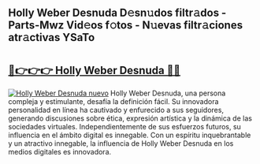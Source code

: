 ## Holly Weber Desnuda D𝚎sn𝚞dos filtr𝚊dos - Parts-Mwz Vid𝚎os f𝚘tos - N𝚞evas filtr𝚊ciones atr𝚊ctivas YSaTo

# <h2><a href="http://mb24d4.tromn.icu/?c=Holly+Weber+Desnuda">🔗👉👉👉 Holly Weber Desnuda 🔗🔗</a></h2>

[![Holly Weber Desnuda nuevo](https://i.imgur.com/pEAQMta.gif)](http://mb24d4.tromn.icu/?c=Holly+Weber+Desnuda)
Holly Weber Desnuda, una persona compleja y estimulante, desafía la definición fácil. Su innovadora personalidad en línea ha cautivado y enfurecido a sus seguidores, generando discusiones sobre ética, expresión artística y la dinámica de las sociedades virtuales. Independientemente de sus esfuerzos futuros, su influencia en el ámbito digital es innegable. Con un espíritu inquebrantable y un atractivo innegable, la influencia de Holly Weber Desnuda en los medios digitales es innovadora.
